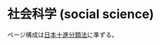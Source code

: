# 社会科学 (social science)

ページ構成は[日本十進分類法](https://www.libnet.pref.okayama.jp/shiryou/ndc/index.htm)に準ずる。
